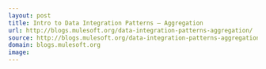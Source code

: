 ```yaml
---
layout: post
title: Intro to Data Integration Patterns – Aggregation
url: http://blogs.mulesoft.org/data-integration-patterns-aggregation/
source: http://blogs.mulesoft.org/data-integration-patterns-aggregation/
domain: blogs.mulesoft.org
image: 
---
```


